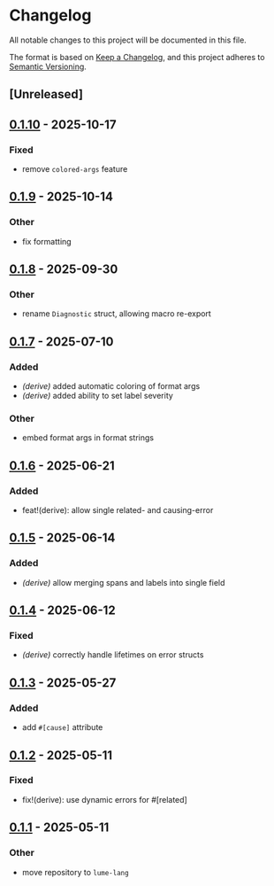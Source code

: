 # Changelog

All notable changes to this project will be documented in this file.

The format is based on [Keep a Changelog](https://keepachangelog.com/en/1.0.0/),
and this project adheres to [Semantic Versioning](https://semver.org/spec/v2.0.0.html).

## [Unreleased]

## [0.1.10](https://github.com/lume-lang/error_snippet/compare/error_snippet_derive-v0.1.9...error_snippet_derive-v0.1.10) - 2025-10-17

### Fixed

- remove `colored-args` feature

## [0.1.9](https://github.com/lume-lang/error_snippet/compare/error_snippet_derive-v0.1.8...error_snippet_derive-v0.1.9) - 2025-10-14

### Other

- fix formatting

## [0.1.8](https://github.com/lume-lang/error_snippet/compare/error_snippet_derive-v0.1.7...error_snippet_derive-v0.1.8) - 2025-09-30

### Other

- rename `Diagnostic` struct, allowing macro re-export

## [0.1.7](https://github.com/lume-lang/error_snippet/compare/error_snippet_derive-v0.1.6...error_snippet_derive-v0.1.7) - 2025-07-10

### Added

- *(derive)* added automatic coloring of format args
- *(derive)* added ability to set label severity

### Other

- embed format args in format strings

## [0.1.6](https://github.com/lume-lang/error_snippet/compare/error_snippet_derive-v0.1.5...error_snippet_derive-v0.1.6) - 2025-06-21

### Added

- feat!(derive): allow single related- and causing-error

## [0.1.5](https://github.com/lume-lang/error_snippet/compare/error_snippet_derive-v0.1.4...error_snippet_derive-v0.1.5) - 2025-06-14

### Added

- *(derive)* allow merging spans and labels into single field

## [0.1.4](https://github.com/lume-lang/error_snippet/compare/error_snippet_derive-v0.1.3...error_snippet_derive-v0.1.4) - 2025-06-12

### Fixed

- *(derive)* correctly handle lifetimes on error structs

## [0.1.3](https://github.com/lume-lang/error_snippet/compare/error_snippet_derive-v0.1.2...error_snippet_derive-v0.1.3) - 2025-05-27

### Added

- add `#[cause]` attribute

## [0.1.2](https://github.com/lume-lang/error_snippet/compare/error_snippet_derive-v0.1.1...error_snippet_derive-v0.1.2) - 2025-05-11

### Fixed

- fix!(derive): use dynamic errors for #[related]

## [0.1.1](https://github.com/lume-lang/error_snippet/compare/error_snippet_derive-v0.1.0...error_snippet_derive-v0.1.1) - 2025-05-11

### Other

- move repository to `lume-lang`
